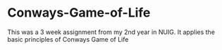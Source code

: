 # Conways-Game-of-Life

This was a 3 week assignment from my 2nd year in NUIG. It applies the basic principles of Conways Game of Life
